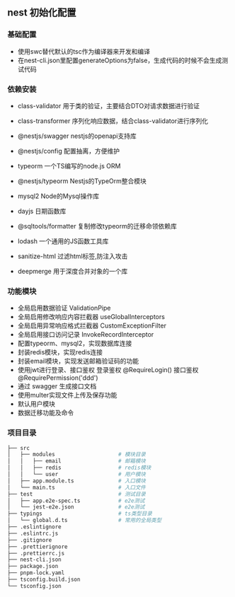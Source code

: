 ## nest 初始化配置

### 基础配置

- 使用swc替代默认的tsc作为编译器来开发和编译
- 在nest-cli.json里配置generateOptions为false，生成代码的时候不会生成测试代码

### 依赖安装

- class-validator 用于类的验证，主要结合DTO对请求数据进行验证
- class-transformer 序列化响应数据，结合class-validator进行序列化
- @nestjs/swagger nestjs的openapi支持库
- @nestjs/config 配置抽离，方便维护
- typeorm 一个TS编写的node.js ORM
- @nestjs/typeorm Nestjs的TypeOrm整合模块
- mysql2 Node的Mysql操作库
- dayjs 日期函数库
- @sqltools/formatter 复制修改typeorm的迁移命领依赖库
- lodash 一个通用的JS函数工具库


- sanitize-html 过滤html标签,防注入攻击
- deepmerge 用于深度合并对象的一个库

### 功能模块

- 全局启用数据验证 ValidationPipe
- 全局启用修改响应内容拦截器 useGlobalInterceptors
- 全局启用异常响应格式拦截器 CustomExceptionFilter
- 全局启用接口访问记录 InvokeRecordInterceptor
- 配置typeorm、mysql2，实现数据库连接
- 封装redis模块，实现redis连接
- 封装email模块，实现发送邮箱验证码的功能
- 使用jwt进行登录、接口鉴权 
登录鉴权 @RequireLogin()
接口鉴权 @RequirePermission('ddd')
- 通过 swagger 生成接口文档
- 使用multer实现文件上传及保存功能
- 默认用户模块
- 数据迁移功能及命令

### 项目目录

```bash
├── src
│   ├── modules                    # 模块目录
│   │   ├── email                  # 邮箱模块
│   │   ├── redis                  # redis模块
│   │   └── user                   # 用户模块
│   ├── app.module.ts              # 入口模块
│   └── main.ts                    # 入口文件
├── test                           # 测试目录
│   ├── app.e2e-spec.ts            # e2e测试
│   └── jest-e2e.json              # e2e测试
├── typings                        # ts类型目录
│   └── global.d.ts                # 常用的全局类型           
├── .eslintignore
├── .eslintrc.js
├── .gitignore
├── .prettierignore
├── .prettierrc.js
├── nest-cli.json
├── package.json
├── pnpm-lock.yaml
├── tsconfig.build.json
└── tsconfig.json
```













